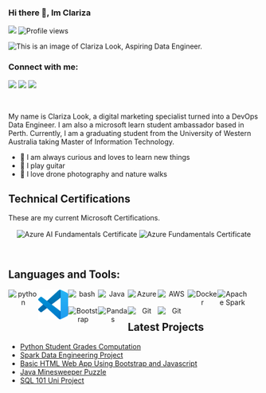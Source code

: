 ### Hi there 👋, Im Clariza


![](https://img.shields.io/github/followers/clariza-look-microsoft-ambassador?label=Followers&style=flat-square)
![Profile views](https://gpvc.arturio.dev/clariza-look-microsoft-ambassador)
 
<img src="https://raw.githubusercontent.com/clariza-look-microsoft-ambassador/clariza-look-microsoft-ambassador/main/header.png" alt="This is an image of Clariza Look, Aspiring Data Engineer.">


### Connect with me:
<p align="left">
<a href="https://www.linkedin.com/in/clarizalook/"><img src="https://img.shields.io/badge/-LinkedIn-0072b1?style=flat-square&logo=linkedin&logoColor=white"/></a>
<a href="https://www.kaggle.com/clarlooktech"><img src="https://img.shields.io/badge/-Kaggle-blue"/></a>
<a href="https://twitter.com/clarizalook"><img src=https://img.shields.io/badge/-Twitter-orange"/></a>
</p>

<br />
 
My name is Clariza Look, a digital marketing specialist turned into a DevOps Data Engineer. I am also a microsoft learn student ambassador based in Perth. Currently, I am a graduating student from the University of Western Australia taking Master of Information Technology.

- 🔭 I am always curious and loves to learn new things
- 🌱 I play guitar
- 👯 I love drone photography and nature walks 

 
## Technical Certifications

These are my current Microsoft Certifications. 

<p align="center">
 
<img align="center" alt="Azure AI Fundamentals Certificate" width="100px" src="https://github.com/clariza-look-microsoft-ambassador/clariza-look-microsoft-ambassador/blob/main/azure-ai-fundamentals-600x600.png" />
 
 <img align="center" alt="Azure Fundamentals Certificate" width="100px" src="https://github.com/clariza-look-microsoft-ambassador/clariza-look-microsoft-ambassador/blob/main/azure-fundamentals.png" />
 
</p>
 
<br />

## Languages and Tools:
 
<p align="center">
<img align="left" alt="python" width="60px" src="https://cdn3.iconfinder.com/data/icons/logos-and-brands-adobe/512/267_Python-512.png" />

<img align="left" alt="visual studio code" width="60px" src="https://raw.githubusercontent.com/github/explore/80688e429a7d4ef2fca1e82350fe8e3517d3494d/topics/visual-studio-code/visual-studio-code.png" />
 
<img align="left" alt="bash" width="60px" src="https://github.com/clariza-look-microsoft-ambassador/clariza-look-microsoft-ambassador/blob/main/full_colored_dark.svg" />
 
 <img align="left" alt="Java" width="60px" src="https://github.com/clariza-look-microsoft-ambassador/clariza-look-microsoft-ambassador/blob/main/java.svg" />
 
<img align="left" alt="Azure" width="60px" src="https://www.parkmycloud.com/wp-content/uploads/2018/02/Azure_.png" />

<img align="left" alt="AWS" width="60px" src="https://cdn.jsdelivr.net/npm/simple-icons@3.4.0/icons/amazonaws.svg" />

<img align="left" alt="Docker" width="60px" src="https://github.com/clariza-look-microsoft-ambassador/clariza-look-microsoft-ambassador/blob/main/Docker-Logo-2013-2015.png" />
 
<img align="left" alt="Apache Spark" width="60px" src="https://github.com/clariza-look-microsoft-ambassador/clariza-look-microsoft-ambassador/blob/main/Apache_Spark_logo.svg.png" />

<img align="left" alt="Bootstrap" width="60px" src="https://github.com/clariza-look-microsoft-ambassador/clariza-look-microsoft-ambassador/blob/main/bootstrap.png" />
 
<img align="left" alt="Pandas" width="60px" src="https://github.com/clariza-look-microsoft-ambassador/clariza-look-microsoft-ambassador/blob/main/pandas-logo-300.png" />
 <img align="left" alt="Git" width="60px" src="https://github.com/clariza-look-microsoft-ambassador/clariza-look-microsoft-ambassador/blob/main/git-logo.png" />
 <img align="left" alt="Git" width="60px" src="https://github.com/clariza-look-microsoft-ambassador/clariza-look-microsoft-ambassador/blob/main/GitHub-Logo.png" />


</p>
 
<br />
<br />

## Latest Projects

* [Python Student Grades Computation](https://towardsdatascience.com/buying-a-car-as-a-data-scientist-5a2f9f340292) 
* [Spark Data Engineering Project](https://towardsdatascience.com/using-data-science-for-customer-acquisition-2001525792f)
* [Basic HTML Web App Using Bootstrap and Javascript](https://towardsdatascience.com/tuning-a-models-hyperparameters-and-aiming-for-a-specific-metric-in-accordance-with-the-business-3c47d534ed3b)
* [Java Minesweeper Puzzle](https://towardsdatascience.com/tuning-a-models-hyperparameters-and-aiming-for-a-specific-metric-in-accordance-with-the-business-3c47d534ed3b)
* [SQL 101 Uni Project](https://towardsdatascience.com/tuning-a-models-hyperparameters-and-aiming-for-a-specific-metric-in-accordance-with-the-business-3c47d534ed3b)
<br />




